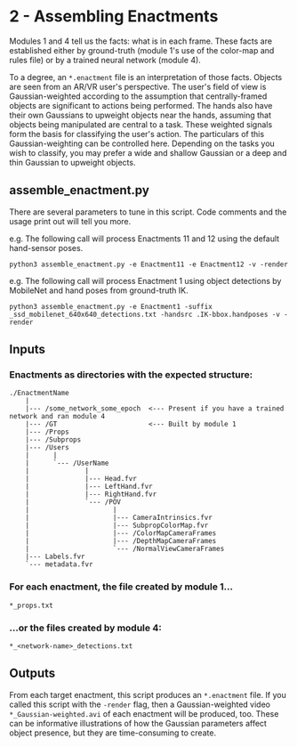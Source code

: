 # 2 - Assembling Enactments

Modules 1 and 4 tell us the facts: what is in each frame. These facts are established either by ground-truth (module 1's use of the color-map and rules file) or by a trained neural network (module 4).

To a degree, an `*.enactment` file is an interpretation of those facts. Objects are seen from an AR/VR user's perspective. The user's field of view is Gaussian-weighted according to the assumption that centrally-framed objects are significant to actions being performed. The hands also have their own Gaussians to upweight objects near the hands, assuming that objects being manipulated are central to a task. These weighted signals form the basis for classifying the user's action. The particulars of this Gaussian-weighting can be controlled here. Depending on the tasks you wish to classify, you may prefer a wide and shallow Gaussian or a deep and thin Gaussian to upweight objects.

## assemble_enactment.py

There are several parameters to tune in this script. Code comments and the usage print out will tell you more.

e.g. The following call will process Enactments 11 and 12 using the default hand-sensor poses.
```
python3 assemble_enactment.py -e Enactment11 -e Enactment12 -v -render
```

e.g. The following call will process Enactment 1 using object detections by MobileNet and hand poses from ground-truth IK.
```
python3 assemble_enactment.py -e Enactment1 -suffix _ssd_mobilenet_640x640_detections.txt -handsrc .IK-bbox.handposes -v -render
```

## Inputs

### Enactments as directories with the expected structure:
```
./EnactmentName
    |
    |--- /some_network_some_epoch  <--- Present if you have a trained network and ran module 4
    |--- /GT                       <--- Built by module 1
    |--- /Props
    |--- /Subprops
    |--- /Users
    |      |
    |      `--- /UserName
    |              |
    |              |--- Head.fvr
    |              |--- LeftHand.fvr
    |              |--- RightHand.fvr
    |              `--- /POV
    |                     |
    |                     |--- CameraIntrinsics.fvr
    |                     |--- SubpropColorMap.fvr
    |                     |--- /ColorMapCameraFrames
    |                     |--- /DepthMapCameraFrames
    |                     `--- /NormalViewCameraFrames
    |--- Labels.fvr
    `--- metadata.fvr
```

### For each enactment, the file created by module 1...
```
*_props.txt
```

### ...or the files created by module 4:
```
*_<network-name>_detections.txt
```

## Outputs

From each target enactment, this script produces an `*.enactment` file. If you called this script with the `-render` flag, then a Gaussian-weighted video `*_Gaussian-weighted.avi` of each enactment will be produced, too. These can be informative illustrations of how the Gaussian parameters affect object presence, but they are time-consuming to create.
